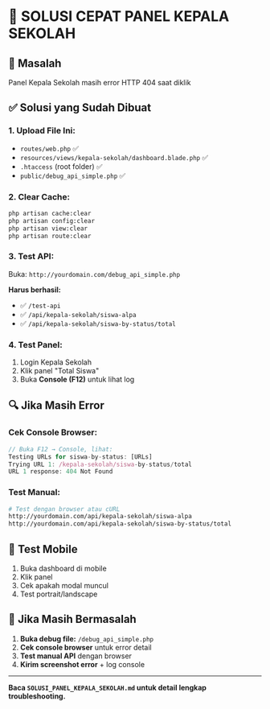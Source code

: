 # 🚀 SOLUSI CEPAT PANEL KEPALA SEKOLAH

## 🚨 Masalah
Panel Kepala Sekolah masih error HTTP 404 saat diklik

## ✅ Solusi yang Sudah Dibuat

### 1. **Upload File Ini:**
- `routes/web.php` ✅
- `resources/views/kepala-sekolah/dashboard.blade.php` ✅  
- `.htaccess` (root folder) ✅
- `public/debug_api_simple.php` ✅

### 2. **Clear Cache:**
```bash
php artisan cache:clear
php artisan config:clear
php artisan view:clear
php artisan route:clear
```

### 3. **Test API:**
Buka: `http://yourdomain.com/debug_api_simple.php`

**Harus berhasil:**
- ✅ `/test-api`
- ✅ `/api/kepala-sekolah/siswa-alpa`
- ✅ `/api/kepala-sekolah/siswa-by-status/total`

### 4. **Test Panel:**
1. Login Kepala Sekolah
2. Klik panel "Total Siswa"
3. Buka **Console (F12)** untuk lihat log

## 🔍 Jika Masih Error

### **Cek Console Browser:**
```javascript
// Buka F12 → Console, lihat:
Testing URLs for siswa-by-status: [URLs]
Trying URL 1: /kepala-sekolah/siswa-by-status/total
URL 1 response: 404 Not Found
```

### **Test Manual:**
```bash
# Test dengan browser atau cURL
http://yourdomain.com/api/kepala-sekolah/siswa-alpa
http://yourdomain.com/api/kepala-sekolah/siswa-by-status/total
```

## 📱 Test Mobile
1. Buka dashboard di mobile
2. Klik panel
3. Cek apakah modal muncul
4. Test portrait/landscape

## 🚨 Jika Masih Bermasalah

1. **Buka debug file:** `/debug_api_simple.php`
2. **Cek console browser** untuk error detail  
3. **Test manual API** dengan browser
4. **Kirim screenshot error** + log console

---

**Baca `SOLUSI_PANEL_KEPALA_SEKOLAH.md` untuk detail lengkap troubleshooting.**
